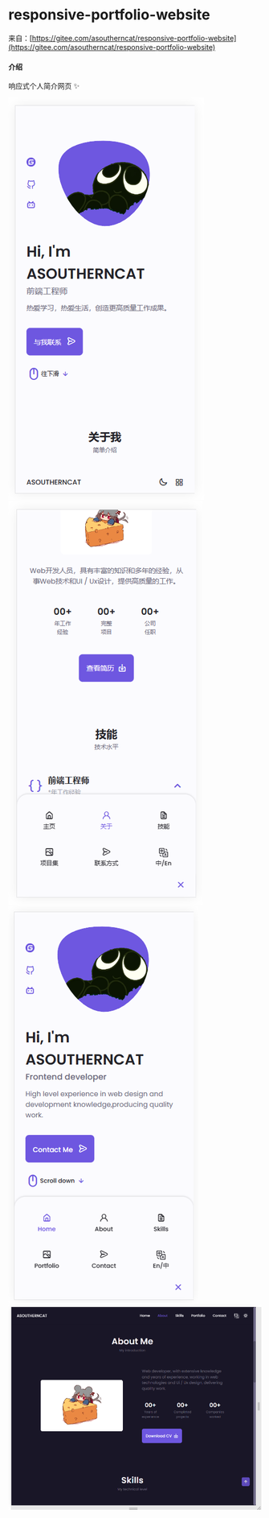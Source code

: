 # responsive-portfolio-website

来自：[https://gitee.com/asoutherncat/responsive-portfolio-website](https://gitee.com/asoutherncat/responsive-portfolio-website)

#### 介绍
响应式个人简介网页 :sparkles: 

![输入图片说明](assets/preview/index.png) ![输入图片说明](assets/preview/about.png) ![输入图片说明](assets/preview/translate.png) ![输入图片说明](assets/preview/responsive-layout.png)